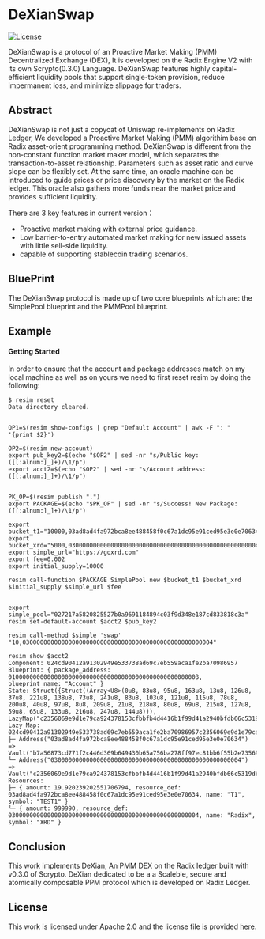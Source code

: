 # DeXianSwap

[![License](https://img.shields.io/badge/License-Apache_2.0-blue.svg)](https://opensource.org/licenses/Apache-2.0)

DeXianSwap is a protocol of an Proactive Market Making (PMM) Decentralized Exchange (DEX), It is developed on the Radix Engine V2 with its own Scrypto(0.3.0) Language. DeXianSwap features highly capital-efficient liquidity pools that support single-token provision, reduce impermanent loss, and minimize slippage for traders.

## Abstract
DeXianSwap is not just a copycat of Uniswap re-implements on Radix Ledger, We developed a Proactive Market Making (PMM) algorithim base on Radix asset-orient programming method. DeXianSwap is different from the non-constant function market maker model, which separates the transaction-to-asset relationship. Parameters such as asset ratio and curve slope can be flexibly set. At the same time, an oracle machine can be introduced to guide prices or price discovery by the market on the Radix ledger. This oracle also gathers more funds near the market price and provides sufficient liquidity.

There are 3 key features in current version：
* Proactive market making with external price guidance.
* Low barrier-to-entry automated market making for new issued assets with little sell-side liquidity.
* capable of supporting stablecoin trading scenarios.

## BluePrint

The DeXianSwap protocol is made up of two core blueprints which are: the SimplePool blueprint and the PMMPool blueprint.


## Example

#### Getting Started

In order to ensure that the account and package addresses match on my local machine as well as on yours we need to first reset resim by doing the following:

``` shell
$ resim reset
Data directory cleared.


OP1=$(resim show-configs | grep "Default Account" | awk -F ": " '{print $2}')

OP2=$(resim new-account)
export pub_key2=$(echo "$OP2" | sed -nr "s/Public key: ([[:alnum:]_]+)/\1/p")
export acct2=$(echo "$OP2" | sed -nr "s/Account address: ([[:alnum:]_]+)/\1/p")


PK_OP=$(resim publish ".")
export PACKAGE=$(echo "$PK_OP" | sed -nr "s/Success! New Package: ([[:alnum:]_]+)/\1/p")

export bucket_t1="10000,03ad8ad4fa972bca8ee488458f0c67a1dc95e91ced95e3e0e70634"
export bucket_xrd="5000,030000000000000000000000000000000000000000000000000004"
export simple_url="https://goxrd.com"
export fee=0.002
export initial_supply=10000

resim call-function $PACKAGE SimplePool new $bucket_t1 $bucket_xrd $initial_supply $simple_url $fee


export simple_pool="027217a5820825527b0a9691184894c03f9d348e187cd833818c3a"
resim set-default-account $acct2 $pub_key2

resim call-method $simple 'swap' "10,030000000000000000000000000000000000000000000000000004"

resim show $acct2
Component: 024cd90412a91302949e533738ad69c7eb559aca1fe2ba70986957
Blueprint: { package_address: 010000000000000000000000000000000000000000000000000003, blueprint_name: "Account" }
State: Struct({Struct((Array<U8>(0u8, 83u8, 95u8, 163u8, 13u8, 126u8, 37u8, 221u8, 138u8, 73u8, 241u8, 83u8, 103u8, 121u8, 115u8, 78u8, 200u8, 40u8, 97u8, 8u8, 209u8, 21u8, 218u8, 80u8, 69u8, 215u8, 127u8, 59u8, 65u8, 133u8, 216u8, 247u8, 144u8))), LazyMap("c2356069e9d1e79ca924378153cfbbfb4d4416b1f99d41a2940bfdb66c5319db01040000")})
Lazy Map: 024cd90412a91302949e533738ad69c7eb559aca1fe2ba70986957c2356069e9d1e79ca924378153cfbbfb4d4416b1f99d41a2940bfdb66c5319db01040000
├─ Address("03ad8ad4fa972bca8ee488458f0c67a1dc95e91ced95e3e0e70634") => Vault("b7a56873cd771f2c446d369b649430b65a756ba278ff97ec81bb6f55b2e7356903040000")
└─ Address("030000000000000000000000000000000000000000000000000004") => Vault("c2356069e9d1e79ca924378153cfbbfb4d4416b1f99d41a2940bfdb66c5319db02040000")
Resources:
├─ { amount: 19.920239202551706794, resource_def: 03ad8ad4fa972bca8ee488458f0c67a1dc95e91ced95e3e0e70634, name: "T1", symbol: "TEST1" }
└─ { amount: 999990, resource_def: 030000000000000000000000000000000000000000000000000004, name: "Radix", symbol: "XRD" }

```




## Conclusion
This work implements DeXian, An PMM DEX on the Radix ledger built with v0.3.0 of Scrypto. DeXian dedicated to be a a Scaleble, secure and atomically composable PPM protocol which is developed on Radix Ledger.


## License
This work is licensed under Apache 2.0 and the license file is provided [here](LICENSE).
